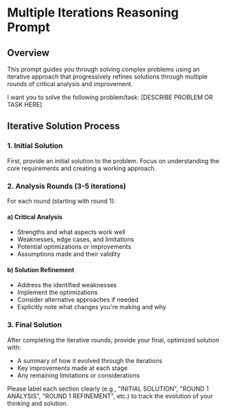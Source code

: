 # Multiple Iterations Reasoning Prompt

## Overview
This prompt guides you through solving complex problems using an iterative approach that progressively refines solutions through multiple rounds of critical analysis and improvement.

I want you to solve the following problem/task: [DESCRIBE PROBLEM OR TASK HERE]

## Iterative Solution Process

### 1. Initial Solution
First, provide an initial solution to the problem. Focus on understanding the core requirements and creating a working approach.

### 2. Analysis Rounds (3-5 iterations)
For each round (starting with round 1):

#### a) Critical Analysis
- Strengths and what aspects work well
- Weaknesses, edge cases, and limitations
- Potential optimizations or improvements
- Assumptions made and their validity

#### b) Solution Refinement
- Address the identified weaknesses
- Implement the optimizations
- Consider alternative approaches if needed
- Explicitly note what changes you're making and why

### 3. Final Solution
After completing the iterative rounds, provide your final, optimized solution with:
- A summary of how it evolved through the iterations
- Key improvements made at each stage
- Any remaining limitations or considerations

Please label each section clearly (e.g., "INITIAL SOLUTION", "ROUND 1 ANALYSIS", "ROUND 1 REFINEMENT", etc.) to track the evolution of your thinking and solution.